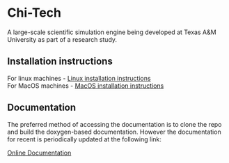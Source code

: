 # Chi-Tech #

A large-scale scientific simulation engine being developed at Texas A&M University 
as part of a research study.

## Installation instructions

For linux machines - [Linux installation instructions](CHI_DOC/Install_linux.md)\
For MacOS machines - [MacOS installation instructions](CHI_DOC/Install_macos.md)

## Documentation

The preferred method of accessing the documentation is to clone the repo and
build the doxygen-based documentation. However the documentation for recent 
is periodically updated at the following link:

[Online Documentation](https://chi-tech.github.io)

